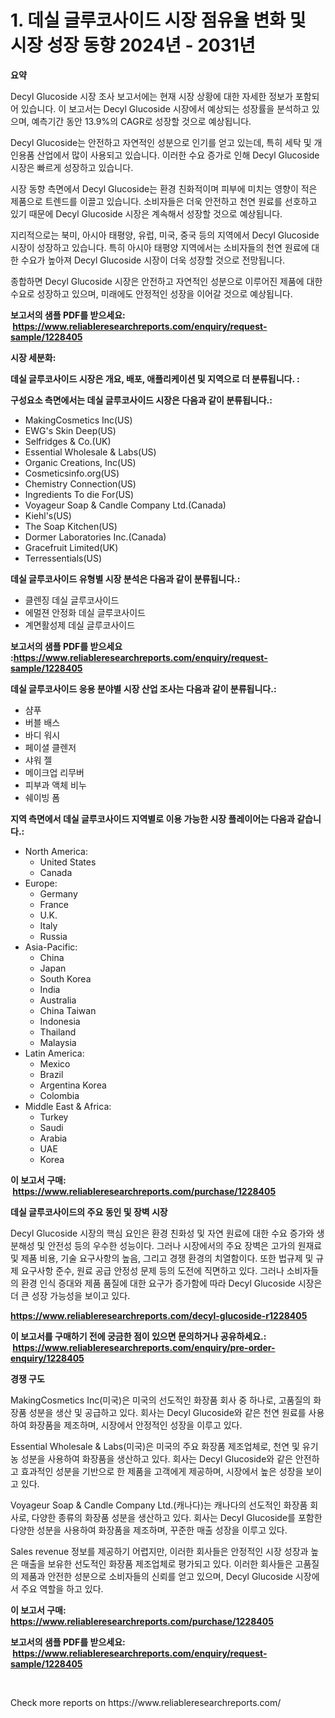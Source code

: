 <p><h1>1. 데실 글루코사이드 시장 점유율 변화 및 시장 성장 동향 2024년 - 2031년</h1></p><p><strong>요약</strong></p>
<p><p>Decyl Glucoside 시장 조사 보고서에는 현재 시장 상황에 대한 자세한 정보가 포함되어 있습니다. 이 보고서는 Decyl Glucoside 시장에서 예상되는 성장률을 분석하고 있으며, 예측기간 동안 13.9%의 CAGR로 성장할 것으로 예상됩니다.</p><p>Decyl Glucoside는 안전하고 자연적인 성분으로 인기를 얻고 있는데, 특히 세탁 및 개인용품 산업에서 많이 사용되고 있습니다. 이러한 수요 증가로 인해 Decyl Glucoside 시장은 빠르게 성장하고 있습니다. </p><p>시장 동향 측면에서 Decyl Glucoside는 환경 친화적이며 피부에 미치는 영향이 적은 제품으로 트렌드를 이끌고 있습니다. 소비자들은 더욱 안전하고 천연 원료를 선호하고 있기 때문에 Decyl Glucoside 시장은 계속해서 성장할 것으로 예상됩니다.</p><p>지리적으로는 북미, 아시아 태평양, 유럽, 미국, 중국 등의 지역에서 Decyl Glucoside 시장이 성장하고 있습니다. 특히 아시아 태평양 지역에서는 소비자들의 천연 원료에 대한 수요가 높아져 Decyl Glucoside 시장이 더욱 성장할 것으로 전망됩니다.</p><p>종합하면 Decyl Glucoside 시장은 안전하고 자연적인 성분으로 이루어진 제품에 대한 수요로 성장하고 있으며, 미래에도 안정적인 성장을 이어갈 것으로 예상됩니다.</p></p>
<p><strong>보고서의 샘플 PDF를 받으세요: &nbsp;<a href="https://www.reliableresearchreports.com/enquiry/request-sample/1228405">https://www.reliableresearchreports.com/enquiry/request-sample/1228405</a></strong></p>
<p><strong>시장 세분화:</strong></p>
<p><strong> 데실 글루코사이드 시장은 개요, 배포, 애플리케이션 및 지역으로 더 분류됩니다. :</strong></p>
<p><strong>구성요소 측면에서는 데실 글루코사이드 시장은 다음과 같이 분류됩니다.:</strong></p>
<p><ul><li>MakingCosmetics Inc(US)</li><li>EWG's Skin Deep(US)</li><li>Selfridges & Co.(UK)</li><li>Essential Wholesale & Labs(US)</li><li>Organic Creations, Inc(US)</li><li>Cosmeticsinfo.org(US)</li><li>Chemistry Connection(US)</li><li>Ingredients To die For(US)</li><li>Voyageur Soap & Candle Company Ltd.(Canada)</li><li>Kiehl's(US)</li><li>The Soap Kitchen(US)</li><li>Dormer Laboratories Inc.(Canada)</li><li>Gracefruit Limited(UK)</li><li>Terressentials(US)</li></ul></p>
<p><strong> 데실 글루코사이드 유형별 시장 분석은 다음과 같이 분류됩니다.:</strong></p>
<p><ul><li>클렌징 데실 글루코사이드</li><li>에멀젼 안정화 데실 글루코사이드</li><li>계면활성제 데실 글루코사이드</li></ul></p>
<p><strong>보고서의 샘플 PDF를 받으세요 :<a href="https://www.reliableresearchreports.com/enquiry/request-sample/1228405">https://www.reliableresearchreports.com/enquiry/request-sample/1228405</a></strong></p>
<p><strong> 데실 글루코사이드 응용 분야별 시장 산업 조사는 다음과 같이 분류됩니다.:</strong></p>
<p><ul><li>샴푸</li><li>버블 배스</li><li>바디 워시</li><li>페이셜 클렌저</li><li>샤워 젤</li><li>메이크업 리무버</li><li>피부과 액체 비누</li><li>쉐이빙 폼</li></ul></p>
<p><strong>지역 측면에서 데실 글루코사이드 지역별로 이용 가능한 시장 플레이어는 다음과 같습니다.:</strong></p>
<p><ul>
    <li>
        North America:
        <ul>
            <li>United States</li>
            <li>Canada</li>
        </ul>
    </li>
    <li>
        Europe:
        <ul>
            <li>Germany</li>
            <li>France</li>
            <li>U.K.</li>
            <li>Italy</li>
            <li>Russia</li>
        </ul>
    </li>
    <li>
        Asia-Pacific:
        <ul>
            <li>China</li>
            <li>Japan</li>
            <li>South Korea</li>
            <li>India</li>
            <li>Australia</li>
            <li>China Taiwan</li>
            <li>Indonesia</li>
            <li>Thailand</li>
            <li>Malaysia</li>
        </ul>
    </li>
    <li>
        Latin America:
        <ul>
            <li>Mexico</li>
            <li>Brazil</li>
            <li>Argentina Korea</li>
            <li>Colombia</li>
        </ul>
    </li>
    <li>
        Middle East & Africa:
        <ul>
            <li>Turkey</li>
            <li>Saudi</li>
            <li>Arabia</li>
            <li>UAE</li>
            <li>Korea</li>
        </ul>
    </li>
    </ul></p>
<p><strong>이 보고서 구매: &nbsp;<a href="https://www.reliableresearchreports.com/purchase/1228405">https://www.reliableresearchreports.com/purchase/1228405</a></strong></p>
<p><strong>데실 글루코사이드의 주요 동인 및 장벽 시장</strong></p>
<p><p>Decyl Glucoside 시장의 핵심 요인은 환경 친화성 및 자연 원료에 대한 수요 증가와 생분해성 및 안전성 등의 우수한 성능이다. 그러나 시장에서의 주요 장벽은 고가의 원재료 및 제품 비용, 기술 요구사항의 높음, 그리고 경쟁 환경의 치열함이다. 또한 법규제 및 규제 요구사항 준수, 원료 공급 안정성 문제 등의 도전에 직면하고 있다. 그러나 소비자들의 환경 인식 증대와 제품 품질에 대한 요구가 증가함에 따라 Decyl Glucoside 시장은 더 큰 성장 가능성을 보이고 있다.</p></p>
<p><strong><a href="https://www.reliableresearchreports.com/decyl-glucoside-r1228405">https://www.reliableresearchreports.com/decyl-glucoside-r1228405</a></strong></p>
<p><strong>이 보고서를 구매하기 전에 궁금한 점이 있으면 문의하거나 공유하세요.: &nbsp;<a href="https://www.reliableresearchreports.com/enquiry/pre-order-enquiry/1228405">https://www.reliableresearchreports.com/enquiry/pre-order-enquiry/1228405</a></strong></p>
<p><strong>경쟁 구도</strong></p>
<p><p>MakingCosmetics Inc(미국)은 미국의 선도적인 화장품 회사 중 하나로, 고품질의 화장품 성분을 생산 및 공급하고 있다. 회사는 Decyl Glucoside와 같은 천연 원료를 사용하여 화장품을 제조하며, 시장에서 안정적인 성장을 이루고 있다.</p><p>Essential Wholesale & Labs(미국)은 미국의 주요 화장품 제조업체로, 천연 및 유기농 성분을 사용하여 화장품을 생산하고 있다. 회사는 Decyl Glucoside와 같은 안전하고 효과적인 성분을 기반으로 한 제품을 고객에게 제공하며, 시장에서 높은 성장을 보이고 있다.</p><p>Voyageur Soap & Candle Company Ltd.(캐나다)는 캐나다의 선도적인 화장품 회사로, 다양한 종류의 화장품 성분을 생산하고 있다. 회사는 Decyl Glucoside를 포함한 다양한 성분을 사용하여 화장품을 제조하며, 꾸준한 매출 성장을 이루고 있다.</p><p>Sales revenue 정보를 제공하기 어렵지만, 이러한 회사들은 안정적인 시장 성장과 높은 매출을 보유한 선도적인 화장품 제조업체로 평가되고 있다. 이러한 회사들은 고품질의 제품과 안전한 성분으로 소비자들의 신뢰를 얻고 있으며, Decyl Glucoside 시장에서 주요 역할을 하고 있다.</p></p>
<p><strong>이 보고서 구매: &nbsp; <a href="https://www.reliableresearchreports.com/purchase/1228405">https://www.reliableresearchreports.com/purchase/1228405</a></strong></p>
<p><strong>보고서의 샘플 PDF를 받으세요: &nbsp;<a href="https://www.reliableresearchreports.com/enquiry/request-sample/1228405">https://www.reliableresearchreports.com/enquiry/request-sample/1228405</a></strong><strong></strong></p>
<p>&nbsp;</p>
<p>Check more reports on https://www.reliableresearchreports.com/</p>